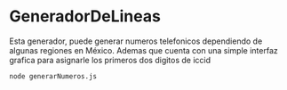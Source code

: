 # GeneradorDeLineas
Esta generador, puede generar numeros telefonicos dependiendo de algunas regiones en México.
Ademas que cuenta con una simple interfaz grafica para asignarle los primeros dos digitos de iccid
```sh
node generarNumeros.js
```
